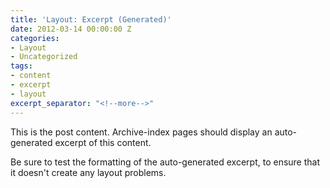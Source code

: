 ```yaml
---
title: 'Layout: Excerpt (Generated)'
date: 2012-03-14 00:00:00 Z
categories:
- Layout
- Uncategorized
tags:
- content
- excerpt
- layout
excerpt_separator: "<!--more-->"
---
```


This is the post content. Archive-index pages should display an auto-generated excerpt of this content.

<!--more-->

Be sure to test the formatting of the auto-generated excerpt, to ensure that it doesn't create any layout problems.